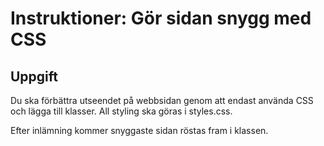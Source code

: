 # Instruktioner: Gör sidan snygg med CSS

## Uppgift
Du ska förbättra utseendet på webbsidan genom att endast använda CSS och lägga till klasser.
All styling ska göras i styles.css.

Efter inlämning kommer snyggaste sidan röstas fram i klassen.